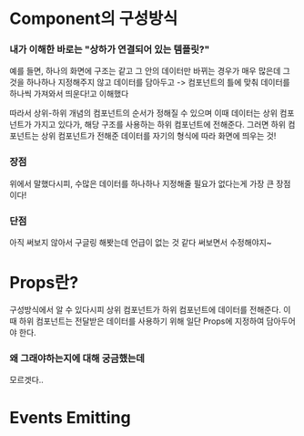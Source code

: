 # Component의 구성방식
### 내가 이해한 바로는 "상하가 연결되어 있는 템플릿?"

예를 들면, 하나의 화면에 구조는 같고 그 안의 데이터만 바뀌는 경우가 매우 많은데
그것을 하나하나 지정해주지 않고 
데이터를 담아두고 -> 컴포넌트의 틀에 맞춰 데이터를 하나씩 가져와서 띄운다!고 이해했다

따라서 상위-하위 개념의 컴포넌트의 순서가 정해질 수 있으며
이때 데이터는 상위 컴포넌트가 가지고 있다가, 해당 구조를 사용하는 하위 컴포넌트에 전해준다.
그러면 하위 컴포넌트는 상위 컴포넌트가 전해준 데이터를 자기의 형식에 따라 화면에 띄우는 것!

### 장점
위에서 말했다시피, 수많은 데이터를 하나하나 지정해줄 필요가 없다는게 가장 큰 장점이다!

### 단점
아직 써보지 않아서 구글링 해봣는데 언급이 없는 것 같다
써보면서 수정해야지~

# Props란?
구성방식에서 알 수 있다시피 상위 컴포넌트가 하위 컴포넌트에 데이터를 전해준다.
이때 하위 컴포넌트는 전달받은 데이터를 사용하기 위해 
일단 Props에 지정하여 담아두어야 한다. 

### 왜 그래야하는지에 대해 궁금했는데
모르겟다.. 

# Events Emitting
